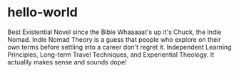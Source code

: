 # hello-world
Best Existential Novel since the Bible
Whaaaaat's up it's Chuck, the Indie Nomad. Indie Nomad Theory is a guess that people who explore on their own terms before settling into a career don't regret it. Independent Learning Principles, Long-term Travel Techniques, and Experiential Theology. It actuallly makes sense and sounds dope!
